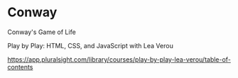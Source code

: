 # Conway
Conway's Game of Life

Play by Play: HTML, CSS, and JavaScript with Lea Verou

https://app.pluralsight.com/library/courses/play-by-play-lea-verou/table-of-contents
